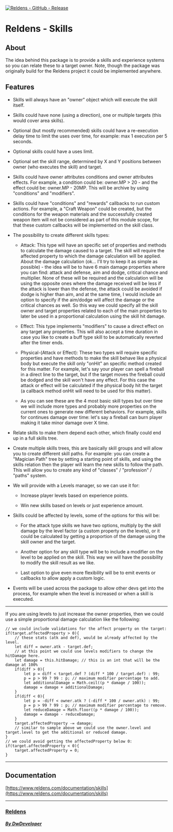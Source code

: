 [![Reldens - GitHub - Release](https://www.dwdeveloper.com/media/reldens/reldens-mmorpg-platform.png)](https://github.com/damian-pastorini/reldens)

# Reldens - Skills

## About
The idea behind this package is to provide a skills and experience systems so you can relate these to a target owner.
Note, though the package was originally build for the Reldens project it could be implemented anywhere.
 
## Features

- Skills will always have an "owner" object which will execute the skill itself.

- Skills could have none (using a direction), one or multiple targets (this would cover area skills).

- Optional (but mostly recommended) skills could have a re-execution delay time to limit the uses over time, for
example: max 1 execution per 5 seconds.

- Optional skills could have a uses limit.

- Optional set the skill range, determined by X and Y positions between owner (who executes the skill) and target.

- Skills could have owner attributes conditions and owner attributes effects. For example, a condition could be:
owner.MP > 20 - and the effect could be: owner.MP - 20MP. This will be archive by using "conditions" and "modifiers".

- Skills could have "conditions" and "rewards" callbacks to run custom actions. For example, a "Craft Weapon" could be
created, but the conditions for the weapon materials and the successfully created weapon item will not be considered as
part of this module scope, for that these custom callbacks will be implemented on the skill class.

- The possibility to create different skills types:

    - Attack: This type will have an specific set of properties and methods to calculate the damage caused to a target.
The skill will require the affected property to which the damage calculation will be applied.
About the damage calculation (ok... I'll try to keep it as simple as possible) - the idea will be to have 6 main damage
properties where you can find: attack and defense, aim and dodge, critical chance and multiplier.
None of these will be required and the calculation will be using the opposite ones where the damage received will be
less if the attack is lower than the defense, the attack could be avoided if dodge is higher than aim, and at the same
time, I would include an option to specify if the aim/dodge will affect the damage or the critical chances as well.
So this way we could specify all the skill owner and target properties related to each of the main properties to later
be used in a proportional calculation using the skill hit damage.

    - Effect: This type implements "modifiers" to cause a direct effect on any target any properties. This will also
accept a time duration in case you like to create a buff type skill to be automatically reverted after the timer ends.
 
    - Physical-(Attack or Effect): These two types will require specific properties and have methods to make the skill
behave like a physical body but execute the skill only "onHit" an specific method created for this matter. For example,
let's say your player can spell a fireball in a direct line to the target, but if the target moves the fireball could
be dodged and the skill won't have any effect. For this case the attack or effect will be calculated if the physical
body hit the target (a callback method onHit will need to be used for this matter).

    - As you can see these are the 4 most basic skill types but over time we will include more types and probably more
properties on the current ones to generate new different behaviors. For example, skills for continues damage over time:
let's say a fireball can burn player making it take minor damage over X time.

- Relate skills to make them depend each other, which finally could end up in a full skills tree.

- Create multiple skills trees, this are basically skill groups and will allow you to create different skill paths.
For example: you can create a "Magician Path" tree by setting a starting point of skills, and using the skills relation
then the player will learn the new skills to follow the path.
This will allow you to create any kind of "classes" / "profession" / "paths" system.

- We will provide with a Levels manager, so we can use it for:

    - Increase player levels based on experience points.
    
    - Win new skills based on levels or just experience amount.
    
- Skills could be affected by levels, some of the options for this will be:

    - For the attack type skills we have two options, multiply by the skill damage by the level factor (a custom
property on the levels), or it could be calculated by getting a proportion of the damage using the skill owner and the
target.
    
    - Another option for any skill type will be to include a modifier on the level to be applied on the skill. This way
we will have the possibility to modify the skill result as we like.
    
    -  Last option to give even more flexibility will be to emit events or callbacks to allow apply a custom logic.

- Events will be used across the package to allow other devs get into the process, for example when the level is
increased or when a skill is executed.


---

If you are using levels to just increase the owner properties, then we could use a simple proportional damage
calculation like the following:

```
// we could include validations for the affect property on the target:
if(target.affectedProperty > 0){
    // these stats (atk and def), would be already affected by the level.
    let diff = owner.atk - target.def;
    // at this point we could use levels modifiers to change the hitDamage here.
    let damage = this.hitDamage; // this is an int that will be the damage at 100%
    if(diff > 0){
        let p = diff < target.def ? (diff * 100 / target.def) : 99;
        p = p > 99 ? 99 : p; // maximum modifier percentage to add.
        let additionalDamage = Math.ceil((p * damage / 100));
        damage = damage + additionalDamage;
    }
    if(diff < 0){
        let p = -diff < owner.atk ? (-diff * 100 / owner.atk) : 99;
        p = p > 99 ? 99 : p; // maximum modifier percentage to remove.
        let reduceDamage = Math.floor((p * damage / 100));
        damage = damage - reduceDamage;
    }
    target.affectedProperty -= damage;
    // similar to sample above we could use the owner.level and target.level to get the additional or reduced damage. 
}
// we could avoid getting the affectedProperty below 0:
if(target.affectedProperty < 0){
    target.affectedProperty = 0;
}
```

---

## Documentation

[https://www.reldens.com/documentation/skills](https://www.reldens.com/documentation/skills)

---


### [Reldens](https://github.com/damian-pastorini/reldens/ "Reldens")

##### [By DwDeveloper](https://www.dwdeveloper.com/ "DwDeveloper")
